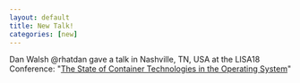 ```yaml
---
layout: default
title: New Talk! 
categories: [new]
---
```


Dan Walsh @rhatdan gave a talk in Nashville, TN, USA at the LISA18 Conference: "[The State of Container Technologies in the Operating System](https://podman.io/talks/2018/11/01/talk-state_of_container_technologies.html)" 
